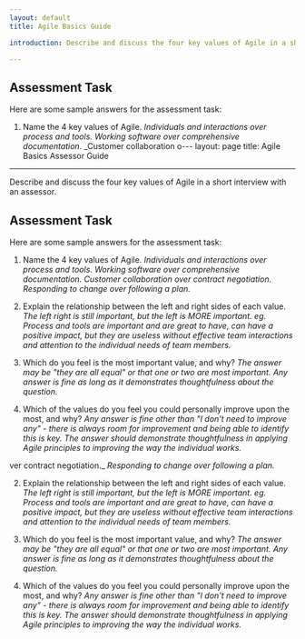```yaml
---
layout: default
title: Agile Basics Guide

introduction: Describe and discuss the four key values of Agile in a short interview with an assessor.

---
```



## Assessment Task

Here are some sample answers for the assessment task:

1. Name the 4 key values of Agile.
_Individuals and interactions over process and tools._
_Working software over comprehensive documentation._
_Customer collaboration o---
layout: page
title: Agile Basics Assessor Guide
---


Describe and discuss the four key values of Agile in a short interview with an assessor.


## Assessment Task

Here are some sample answers for the assessment task:

1. Name the 4 key values of Agile.
_Individuals and interactions over process and tools._
_Working software over comprehensive documentation._
_Customer collaboration over contract negotiation._
_Responding to change over following a plan._

2. Explain the relationship between the left and right sides of each value.
_The left right is still important, but the left is MORE important._
_eg. Process and tools are important and are great to have, can have a positive impact, but they are useless without effective team interactions and attention to the individual needs of team members._

3. Which do you feel is the most important value, and why?
_The answer may be "they are all equal" or that one or two are most important._
_Any answer is fine as long as it demonstrates thoughtfulness about the question._

4. Which of the values do you feel you could personally improve upon the most, and why?
_Any answer is fine other than "I don't need to improve any" - there is always room for improvement and being able to identify this is key. The answer should demonstrate thoughtfulness in applying Agile principles to improving the way the individual works._

ver contract negotiation._
_Responding to change over following a plan._

2. Explain the relationship between the left and right sides of each value.
_The left right is still important, but the left is MORE important._
_eg. Process and tools are important and are great to have, can have a positive impact, but they are useless without effective team interactions and attention to the individual needs of team members._

3. Which do you feel is the most important value, and why?
_The answer may be "they are all equal" or that one or two are most important._
_Any answer is fine as long as it demonstrates thoughtfulness about the question._

4. Which of the values do you feel you could personally improve upon the most, and why?
_Any answer is fine other than "I don't need to improve any" - there is always room for improvement and being able to identify this is key. The answer should demonstrate thoughtfulness in applying Agile principles to improving the way the individual works._

